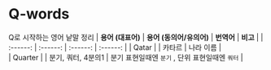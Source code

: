 # Q-words 
Q로 시작하는 영어 낱말 정리 
| **용어 (대표어)** | **용어 (동의어/유의어)** | **번역어** | **비고** |
|  :------:        | :------:               | :------:   | :------: | 
| 	Qatar |   | 카타르 | 나라 이름 |  
| 	Quarter  |   | 분기, 쿼터, 4분의1 | 분기 표현일때엔 `분기` , 단위 표현일때엔 `쿼터` | 
